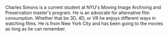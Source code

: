 Charles Simons is a current student at NYU's Moving Image Archiving and Preservation master's program. He is an advocate for alternative film consumption. Whether that be 3D, 4D, or VR he enjoys different ways in watching films. He is from New York City and has been going to the movies as long as he can remember.
